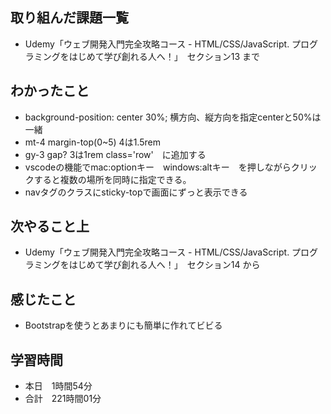 ## 取り組んだ課題一覧
- Udemy「ウェブ開発入門完全攻略コース - HTML/CSS/JavaScript. プログラミングをはじめて学び創れる人へ！」　セクション13 まで
## わかったこと
- background-position: center 30%; 横方向、縦方向を指定centerと50%は一緒
- mt-4 margin-top(0~5) 4は1.5rem
- gy-3 gap? 3は1rem class='row'　に追加する
- vscodeの機能でmac:optionキー　windows:altキー　を押しながらクリックすると複数の場所を同時に指定できる。
- navタグのクラスにsticky-topで画面にずっと表示できる
## 次やること上
- Udemy「ウェブ開発入門完全攻略コース - HTML/CSS/JavaScript. プログラミングをはじめて学び創れる人へ！」　セクション14 から
## 感じたこと
- Bootstrapを使うとあまりにも簡単に作れてビビる
## 学習時間
- 本日　1時間54分
- 合計　221時間01分